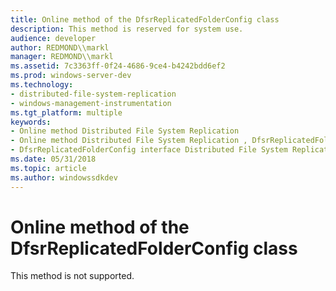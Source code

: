 ```yaml
---
title: Online method of the DfsrReplicatedFolderConfig class
description: This method is reserved for system use.
audience: developer
author: REDMOND\\markl
manager: REDMOND\\markl
ms.assetid: 7c3363ff-0f24-4686-9ce4-b4242bdd6ef2
ms.prod: windows-server-dev
ms.technology:
- distributed-file-system-replication
- windows-management-instrumentation
ms.tgt_platform: multiple
keywords:
- Online method Distributed File System Replication
- Online method Distributed File System Replication , DfsrReplicatedFolderConfig interface
- DfsrReplicatedFolderConfig interface Distributed File System Replication , Online method
ms.date: 05/31/2018
ms.topic: article
ms.author: windowssdkdev
---
```


# Online method of the DfsrReplicatedFolderConfig class

This method is not supported.

 

 




